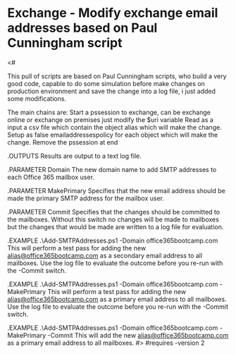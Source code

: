 #  Exchange - Modify exchange email addresses based on Paul Cunningham script
<#

 This pull of scripts are based on  Paul Cunningham scripts, who build a very good code, capable to do some simulation before make changes on production environment and save the change into a log file, i just added some modifications.
 
 The main chains are:
 Start a pssession to exchange, can be exchange online or exchange on premises just modify the $uri variable
 Read as a input a csv file which contain the object alias which will make the change.
 Setup as false emailaddressespolicy for each object which will make the change.
 Remove the pssession at end

.OUTPUTS
Results are output to a text log file.

.PARAMETER Domain
The new domain name to add SMTP addresses to each Office 365 mailbox user.

.PARAMETER MakePrimary
Specifies that the new email address should be made the primary SMTP address for the mailbox user.

.PARAMETER Commit
Specifies that the changes should be committed to the mailboxes. Without this switch no changes
will be made to mailboxes but the changes that would be made are written to a log file for evaluation.

.EXAMPLE
.\Add-SMTPAddresses.ps1 -Domain office365bootcamp.com
This will perform a test pass for adding the new alias@office365bootcamp.com as a secondary email address
to all mailboxes. Use the log file to evaluate the outcome before you re-run with the -Commit switch.

.EXAMPLE
.\Add-SMTPAddresses.ps1 -Domain office365bootcamp.com -MakePrimary
This will perform a test pass for adding the new alias@office365bootcamp.com as a primary email address
to all mailboxes. Use the log file to evaluate the outcome before you re-run with the -Commit switch.

.EXAMPLE
.\Add-SMTPAddresses.ps1 -Domain office365bootcamp.com -MakePrimary -Commit
This will add the new alias@office365bootcamp.com as a primary email address
to all mailboxes.
#>
#requires -version 2
